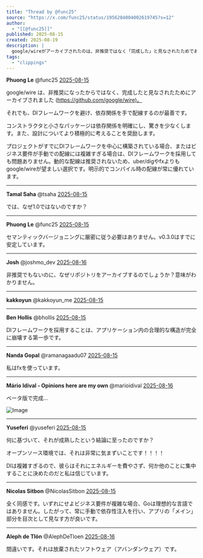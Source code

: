 ```yaml
---
title: "Thread by @func25"
source: "https://x.com/func25/status/1956284004002619745?s=12"
author:
  - "[[@func25]]"
published: 2025-08-15
created: 2025-08-19
description: |
  google/wireがアーカイブされたのは、非推奨ではなく「完成した」と見なされたためであるという見解。それでもDIフレームワークは避け、手動での依存性注入が望ましいと主張。
tags:
  - "clippings"
---
```

**Phuong Le** @func25 [2025-08-15](https://x.com/func25/status/1956284004002619745)

google/wire は、非推奨になったからではなく、完成したと見なされたためにアーカイブされました (<https://github.com/google/wire)。>

それでも、DIフレームワークを避け、依存関係を手で配線するのが最善です。

コンストラクタと小さなパッケージは依存関係を明確にし、驚きを少なくします。また、設計についてより積極的に考えることを奨励します。

プロジェクトがすでにDIフレームワークを中心に構築されている場合、またはビジネス要件が手動での配線には複雑すぎる場合は、DIフレームワークを採用しても問題ありません。動的な配線は推奨されないため、uber/digやfxよりもgoogle/wireが望ましい選択です。明示的でコンパイル時の配線が常に優れています。

---

**Tamal Saha** @tsaha [2025-08-15](https://x.com/tsaha/status/1956314518138896391)

では、なぜ1.0ではないのですか？

---

**Phuong Le** @func25 [2025-08-15](https://x.com/func25/status/1956326586938204378)

セマンティックバージョニングに厳密に従う必要はありません。v0.3.0はすでに安定しています。

---

**Josh** @joshmo\_dev [2025-08-16](https://x.com/joshmo_dev/status/1956524004074033519)

非推奨でもないのに、なぜリポジトリをアーカイブするのでしょうか？意味がわかりません。

---

**kakkoyun** @kakkoyun\_me [2025-08-15](https://x.com/kakkoyun_me/status/1956404995533701286)

---

**Ben Hollis** @bhollis [2025-08-15](https://x.com/bhollis/status/1956373082680996239)

DIフレームワークを採用することは、アプリケーション内の合理的な構造が完全に崩壊する第一歩です。

---

**Nanda Gopal** @ramanagaadu07 [2025-08-15](https://x.com/ramanagaadu07/status/1956285171704942701)

私はfxを使っています。

---

**Mário Idival - Opinions here are my own** @marioidival [2025-08-16](https://x.com/marioidival/status/1956697488842281178)

ベータ版で完成...

![Image](https://pbs.twimg.com/media/GyeV-GCW0AAsrbk?format=png&name=large)

---

**Yuseferi** @yuseferi [2025-08-15](https://x.com/yuseferi/status/1956426712809455778)

何に基づいて、それが成熟したという結論に至ったのですか？

オープンソース環境では、それは非常に気まずいことです！！！！

DIは複雑すぎるので、彼らはそれにエネルギーを費やさず、何か他のことに集中することに決めたのだと私は信じています。

---

**Nicolas Sitbon** @NicolasSitbon [2025-08-15](https://x.com/NicolasSitbon/status/1956298508601852349)

全く同感です。いずれにせよビジネス要件が複雑な場合、Goは理想的な言語ではありません。したがって、常に手動で依存性注入を行い、アプリの「メイン」部分を目次として見なす方が良いです。

---

**Aleph de Tlön** @AlephDeTloen [2025-08-16](https://x.com/AlephDeTloen/status/1956540153524077016)

間違いです。それは放棄されたソフトウェア（アバンダンウェア）です。

